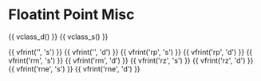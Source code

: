 # Floatint Point Misc

{{ vclass_d() }}
{{ vclass_s() }}

{{ vfrint('', 's') }}
{{ vfrint('', 'd') }}
{{ vfrint('rp', 's') }}
{{ vfrint('rp', 'd') }}
{{ vfrint('rm', 's') }}
{{ vfrint('rm', 'd') }}
{{ vfrint('rz', 's') }}
{{ vfrint('rz', 'd') }}
{{ vfrint('rne', 's') }}
{{ vfrint('rne', 'd') }}
